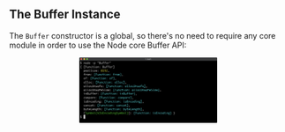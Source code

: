 ## The Buffer Instance

The `Buffer` constructor is a global, so there's no need to require any core module in order to use the Node core Buffer API:

<p align="center">
  <img src="https://github.com/jsricarde/jsnad-labs/raw/master/buffers/imgs/buffer-1.png" width="250" />
  <br />
</p>